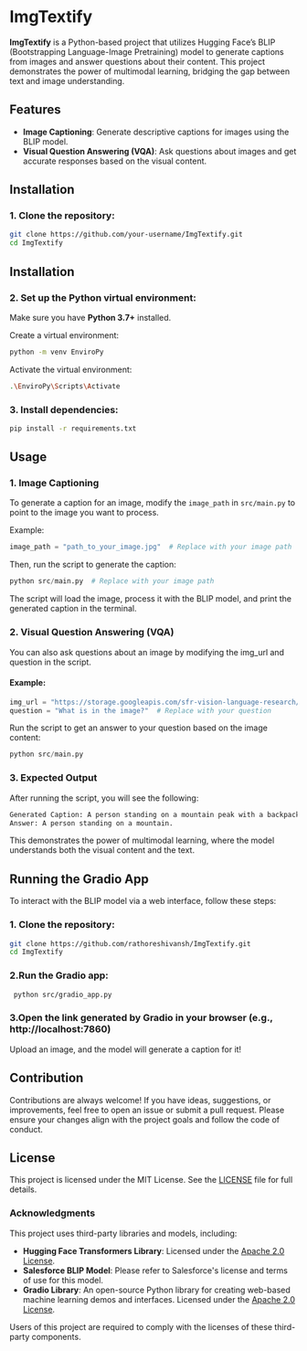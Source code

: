 # ImgTextify

**ImgTextify** is a Python-based project that utilizes Hugging Face’s BLIP (Bootstrapping Language-Image Pretraining) model to generate captions from images and answer questions about their content. This project demonstrates the power of multimodal learning, bridging the gap between text and image understanding.

## Features

- **Image Captioning**: Generate descriptive captions for images using the BLIP model.
- **Visual Question Answering (VQA)**: Ask questions about images and get accurate responses based on the visual content.

## Installation

### 1. Clone the repository:

```bash
git clone https://github.com/your-username/ImgTextify.git
cd ImgTextify
```

## Installation

### 2. Set up the Python virtual environment:

Make sure you have **Python 3.7+** installed.

Create a virtual environment:

```bash
python -m venv EnviroPy
```

Activate the virtual environment:

```bash
.\EnviroPy\Scripts\Activate
```

### 3. Install dependencies:

```bash
pip install -r requirements.txt
```

## Usage

### 1. **Image Captioning**

To generate a caption for an image, modify the `image_path` in `src/main.py` to point to the image you want to process.

Example:

```python
image_path = "path_to_your_image.jpg"  # Replace with your image path
```

Then, run the script to generate the caption:

```python
python src/main.py  # Replace with your image path
```

The script will load the image, process it with the BLIP model, and print the generated caption in the terminal.

### 2. Visual Question Answering (VQA)

You can also ask questions about an image by modifying the img_url and question in the script.

#### Example:

```python
img_url = "https://storage.googleapis.com/sfr-vision-language-research/BLIP/demo.jpg"  # Replace with your image URL
question = "What is in the image?"  # Replace with your question
```

Run the script to get an answer to your question based on the image content:

```python
python src/main.py
```

### 3. Expected Output

After running the script, you will see the following:

```bash
Generated Caption: A person standing on a mountain peak with a backpack.
Answer: A person standing on a mountain.
```

This demonstrates the power of multimodal learning, where the model understands both the visual content and the text.

## Running the Gradio App

To interact with the BLIP model via a web interface, follow these steps:

### 1. Clone the repository:

```bash
git clone https://github.com/rathoreshivansh/ImgTextify.git
cd ImgTextify
```

### 2.Run the Gradio app:

```bash
 python src/gradio_app.py
```

### 3.Open the link generated by Gradio in your browser (e.g., http://localhost:7860)

Upload an image, and the model will generate a caption for it!

## Contribution

Contributions are always welcome! If you have ideas, suggestions, or improvements, feel free to open an issue or submit a pull request. Please ensure your changes align with the project goals and follow the code of conduct.

## License

This project is licensed under the MIT License. See the [LICENSE](LICENSE) file for full details.

### Acknowledgments

This project uses third-party libraries and models, including:

- **Hugging Face Transformers Library**: Licensed under the [Apache 2.0 License](https://www.apache.org/licenses/LICENSE-2.0).
- **Salesforce BLIP Model**: Please refer to Salesforce's license and terms of use for this model.
- **Gradio Library**: An open-source Python library for creating web-based machine learning demos and interfaces. Licensed under the [Apache 2.0 License](https://github.com/gradio-app/gradio/blob/main/LICENSE).

Users of this project are required to comply with the licenses of these third-party components.
